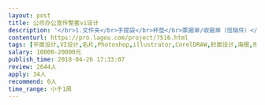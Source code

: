 ```yaml
---                
layout: post       
title: 公司办公宣传整套vi设计           
description: '</br>1.文件夹</br>手提袋</br>杯垫</br>票据单/收据单（信稿件）</br>订单</br>（办公专用笔、合同夹 、合同书规范格式 、包装盒）</br>微信、微博、网页、word使用模板</br>通知书（告知书）、各种指示板、照明、霓虹灯箱</br>指示用标识（大门标识、入口指示、洗手间标识、平面图标识等）</br>广告片头、片尾、粘胶带、各种防伪标志</br>三、VI应用部分（基本应用）</br>（一）办公系统</br>1.名片</br>2.信封</br>3.信纸</br>4.便签</br>5.文件袋</br>6.工作证</br>7.笔记本</br>8.纸杯</br>9.胸卡</br>10.会员卡</br>11.就诊卡</br>（二）印刷出版物系统</br>1.业务宣传折页封底/封面规范</br>2.海报规范</br>3.易拉宝/X展架规范</br>（三）会议系统</br>1.邀请函</br>2.PPT模板</br>3.背景板</br>4.参会证</br>5.台牌</br>6.水牌</br>7.手提袋</br>8.桌旗（暂时不需要）</br>（四）logo移动ICON（基本应用）</br>1.移动端ICON（2个版本）</br>2.移动端logo排版应用标准</br>'     
contenturl: https://pro.lagou.com/project/7516.html      
tags: [平面设计,VI设计,名片,Photoshop,illustrator,CorelDRAW,封面设计,海报,形象设计,专题设计]            
salary: 10000-20000元          
publish_time: 2018-04-26 17:33:07         
review: 2644人                   
apply: 34人                   
recommend: 0人                   
time_range: 小于1周              
---                 
```

